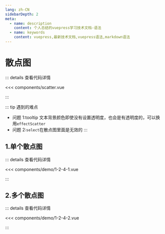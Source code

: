 ```yaml
---
lang: zh-CN
sidebarDepth: 2
meta:
  - name: description
    content: 个人总结的vuepress学习技术文档-语法
  - name: keywords
    content: vuepress,最新技术文档,vuepress语法,markdown语法
---
```


# 散点图

::: details 查看代码详情

<<< components/scatter.vue

:::

::: tip 遇到的难点

- 问题 1:tooltip 文本背景颜色即使没有设置透明度，也会是有透明度的，可以换用`effectScatter`
- 问题 2:`select`在散点图里面是无效的
  :::

## 1.单个散点图

  <Container url="https://zhoubichuan.com/resume/demo/?type=echarts&name=1-2-4-1.vue" />

::: details 查看代码详情

<<< components/demo/1-2-4-1.vue

:::

## 2.多个散点图

  <Container url="https://zhoubichuan.com/resume/demo/?type=echarts&name=1-2-4-2.vue" />

::: details 查看代码详情

<<< components/demo/1-2-4-2.vue

:::
